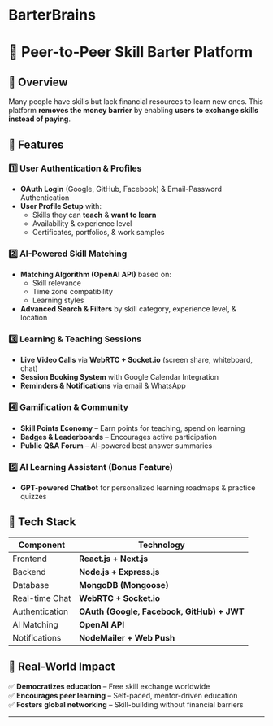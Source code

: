 # BarterBrains
# 📌 Peer-to-Peer Skill Barter Platform  

## 🌟 Overview  

Many people have skills but lack financial resources to learn new ones. This platform **removes the money barrier** by enabling **users to exchange skills instead of paying**.  

## 🚀 Features  

### **1️⃣ User Authentication & Profiles**  
- **OAuth Login** (Google, GitHub, Facebook) & Email-Password Authentication  
- **User Profile Setup** with:
  - Skills they can **teach** & **want to learn**  
  - Availability & experience level  
  - Certificates, portfolios, & work samples  

### **2️⃣ AI-Powered Skill Matching**  
- **Matching Algorithm (OpenAI API)** based on:
  - Skill relevance  
  - Time zone compatibility  
  - Learning styles  
- **Advanced Search & Filters** by skill category, experience level, & location  

### **3️⃣ Learning & Teaching Sessions**  
- **Live Video Calls** via **WebRTC + Socket.io** (screen share, whiteboard, chat)  
- **Session Booking System** with Google Calendar Integration  
- **Reminders & Notifications** via email & WhatsApp  

### **4️⃣ Gamification & Community**  
- **Skill Points Economy** – Earn points for teaching, spend on learning  
- **Badges & Leaderboards** – Encourages active participation  
- **Public Q&A Forum** – AI-powered best answer summaries  

### **5️⃣ AI Learning Assistant (Bonus Feature)**  
- **GPT-powered Chatbot** for personalized learning roadmaps & practice quizzes  

## 🔗 Tech Stack  

| **Component**    | **Technology** |
|-----------------|---------------|
| Frontend        | **React.js + Next.js** |
| Backend         | **Node.js + Express.js** |
| Database        | **MongoDB (Mongoose)** |
| Real-time Chat  | **WebRTC + Socket.io** |
| Authentication  | **OAuth (Google, Facebook, GitHub) + JWT** |
| AI Matching    | **OpenAI API** |
| Notifications   | **NodeMailer + Web Push** |


## 🎯 Real-World Impact  

✅ **Democratizes education** – Free skill exchange worldwide  
✅ **Encourages peer learning** – Self-paced, mentor-driven education  
✅ **Fosters global networking** – Skill-building without financial barriers  

---
